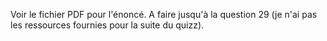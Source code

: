 Voir le fichier PDF pour l'énoncé.
A faire jusqu'à la question 29 (je n'ai pas les ressources fournies pour la suite du quizz).